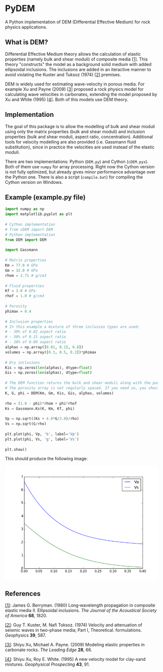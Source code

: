 # PyDEM

A Python implementation of DEM (Differential Effective Medium) for rock physics applications.

## What is DEM?

Differential Effective Medium theory allows the calculation of elastic properties (namely bulk and shear moduli) of composite media [\[1\]][1]. This theory "constructs" the model as a background solid medium with added ellipsoidal inclusions. The inclusions are added in an iteractive manner to avoid violating the Kuster and Tuksoz (1974) [\[2\]][2] premises.

DEM is widely used for estimating wave-velocity in porous media. For example Xu and Payne (2009) [\[3\]][3] proposed a rock physics model for calculating wave velocities in carbonates, extending the model proposed by Xu and White (1995) [\[4\]][4]. Both of this models use DEM theory.

## Implementation

The goal of this package is to allow the modelling of bulk and shear moduli using only the matrix properties (bulk and shear moduli) and inclusion properties (bulk and shear moduli, aspect ratio, concentration). Additional tools for velocity modelling are also provided (i.e. Gassmann fluid substitution), since in practice the velocities are used instead of the elastic moduli.

There are two implementations: Python (`DEM.py`) and Cython (`cDEM.pyx`). Both of them use `numpy` for array processing. Right now the Cython version is not fully optimized, but already gives minor performance advantage over the Python one. There is also a script (`compile.bat`) for compiling the Cython version on Windows.

## Example (example.py file)

``` Python
import numpy as np
import matplotlib.pyplot as plt

# Cython implementation
# from cDEM import DEM
# Python implementation
from DEM import DEM

import Gassmann

# Matrix properties
Km = 77.0 # GPa
Gm = 32.0 # GPa
rhom = 2.71 # g/cm3

# Fluid properties
Kf = 3.0 # GPa
rhof = 1.0 # g/cm3

# Porosity
phimax = 0.4

# Inclusion properties
# In this example a mixture of three inclusion types are used:
# - 30% of 0.02 aspect ratio
# - 50% of 0.15 aspect ratio
# - 20% of 0.80 aspect ratio
alphas = np.array([0.01, 0.15, 0.8])
volumes = np.array([0.3, 0.5, 0.2])*phimax

# Dry inclusions
Kis = np.zeros(len(alphas), dtype=float)
Gis = np.zeros(len(alphas), dtype=float)

# The DEM function returns the bulk and shear moduli along with the porosity array to match them.
# The porosity array is not regularly spaced. If you need so, you should reinterpolate.
K, G, phi = DEM(Km, Gm, Kis, Gis, alphas, volumes)

rho = (1.0 - phi)*rhom + phi*rhof
Ks = Gassmann.Ks(K, Km, Kf, phi)

Vp = np.sqrt((Ks + 4.0*G/3.0)/rho)
Vs = np.sqrt(G/rho)

plt.plot(phi, Vp, 'b', label='Vp')
plt.plot(phi, Vs, 'g', label='Vs')

plt.show()
```

This should produce the following image:

![example.png](https://github.com/fvizeus/PyDEM/blob/master/example.png)

## References

[\[1\]][1]: James G. Berryman. (1980) Long‐wavelength propagation in composite elastic media II. Ellipsoidal inclusions. *The Journal of the Acoustical Society of America* **68**, 1820.

[\[2\]][2]: Guy T. Kuster, M. Nafi Toksoz. (1974) Velocity and attenuation of seismic waves in two-phase media; Part I, Theoretical.  formulations. *Geophysics* **39**, 587.

[\[3\]][3]: Shiyu Xu, Michael A. Payne. (2009) Modeling elastic properties in carbonate rocks. *The Leading Edge* **28**, 66.

[\[4\]][4]: Shiyu Xu, Roy E. White. (1995) A new velocity model for clay-sand mixtures. *Geophysical Prospecting* **43**, 91.

[1]: http://asa.scitation.org/doi/pdf/10.1121/1.385172
[2]: http://geophysics.geoscienceworld.org/content/39/5/587
[3]: http://library.seg.org/doi/abs/10.1190/1.3064148?journalCode=leedff
[4]: http://onlinelibrary.wiley.com/doi/10.1111/j.1365-2478.1995.tb00126.x/abstract
